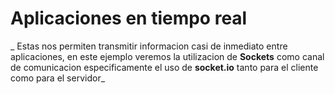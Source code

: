 # Aplicaciones en tiempo real 

_ Estas nos permiten transmitir informacion casi de inmediato entre aplicaciones, en este ejemplo veremos la utilizacion de **Sockets** como canal de comunicacion especificamente el uso de **socket.io** tanto para el cliente como para el servidor_
